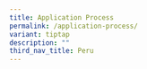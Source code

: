 ```yaml
---
title: Application Process
permalink: /application-process/
variant: tiptap
description: ""
third_nav_title: Peru
---
```

